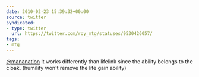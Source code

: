 ```yaml
---
date: 2010-02-23 15:39:32+00:00
source: twitter
syndicated:
- type: twitter
  url: https://twitter.com/roy_mtg/statuses/9530426057/
tags:
- mtg
---
```


[@mananation](https://twitter.com/mananation/) it works differently than lifelink since the ability belongs to the cloak. (humility won't remove the life gain ability)